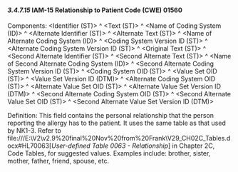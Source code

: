 #### *3.4.7.15* IAM-15 Relationship to Patient Code (CWE) 01560

Components: &lt;Identifier (ST)> ^ &lt;Text (ST)> ^ &lt;Name of Coding System (ID)> ^ &lt;Alternate Identifier (ST)> ^ &lt;Alternate Text (ST)> ^ &lt;Name of Alternate Coding System (ID)> ^ &lt;Coding System Version ID (ST)> ^ &lt;Alternate Coding System Version ID (ST)> ^ &lt;Original Text (ST)> ^ &lt;Second Alternate Identifier (ST)> ^ &lt;Second Alternate Text (ST)> ^ &lt;Name of Second Alternate Coding System (ID)> ^ &lt;Second Alternate Coding System Version ID (ST)> ^ &lt;Coding System OID (ST)> ^ &lt;Value Set OID (ST)> ^ &lt;Value Set Version ID (DTM)> ^ &lt;Alternate Coding System OID (ST)> ^ &lt;Alternate Value Set OID (ST)> ^ &lt;Alternate Value Set Version ID (DTM)> ^ &lt;Second Alternate Coding System OID (ST)> ^ &lt;Second Alternate Value Set OID (ST)> ^ &lt;Second Alternate Value Set Version ID (DTM)>

Definition: This field contains the personal relationship that the person reporting the allergy has to the patient. It uses the same table as that used by NK1-3. Refer to file:///E:\V2\v2.9%20final%20Nov%20from%20Frank\V29_CH02C_Tables.docx#HL70063[_User-defined Table 0063 - Relationship_] in Chapter 2C, Code Tables, for suggested values. Examples include: brother, sister, mother, father, friend, spouse, etc.
